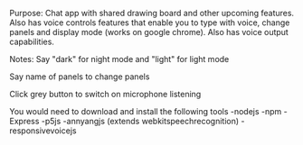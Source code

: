 Purpose: 
Chat app with shared drawing board and other upcoming features. Also has voice
controls features that enable you to type with voice, change panels and display mode
(works on google chrome). Also has voice output capabilities.

Notes:
Say "dark" for night mode and "light" for light mode

Say name of panels to change panels

Click grey button to switch on microphone listening

You would need to download and install the following tools
-nodejs
-npm
-Express
-p5js
-annyangjs (extends webkitspeechrecognition)
-responsivevoicejs
